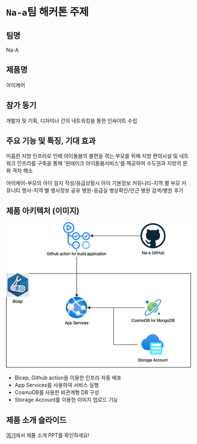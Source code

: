 # `Na-a`팀 해커톤 주제

## 팀명

Na-A

## 제품명

아이케어

## 참가 동기

개발자 및 기획, 디자이너 간의 네트워킹을 통한 인싸이트 수립

## 주요 기능 및 특징, 기대 효과
미흡한 지방 인프라로 인해 아이돌봄의 불편을 겪는 부모를 위해 지방 편의시설 및
네트워크 인프라를 구축을 통해 '원테이크 아이돌봄서비스'를 제공하여 수도권과 지방의
문화 격차 해소 

아이케어-부모의 아이 일지 작성/응급상황시 아이 기본정보
커뮤니티-지역 별 부모 커뮤니티
행사-지역 별 행사정보 공유
병원-응급실 병상확인/인근 병원 검색/병원 후기

## 제품 아키텍처 (이미지)

![image](./images/architecture.png)
- Bicep, Github action을 이용한 인프라 자동 배포
- App Services를 사용하여 서비스 실행
- CosmoDB를 사용한 비관계형 DB 구성
- Storage Account를 이용한 이미지 업로드 기능

## 제품 소개 슬라이드
[여기](./decks/Na-A__.pptx)에서 제품 소개 PPT를 확인하세요!
